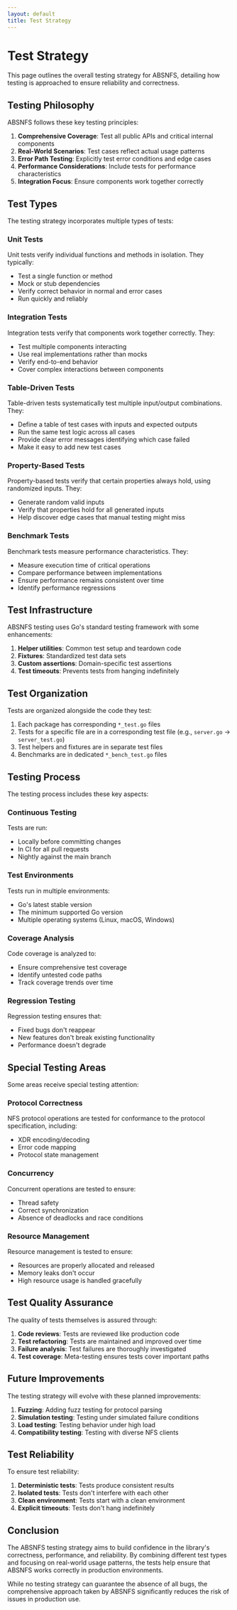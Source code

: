 ```yaml
---
layout: default
title: Test Strategy
---
```


# Test Strategy

This page outlines the overall testing strategy for ABSNFS, detailing how testing is approached to ensure reliability and correctness.

## Testing Philosophy

ABSNFS follows these key testing principles:

1. **Comprehensive Coverage**: Test all public APIs and critical internal components
2. **Real-World Scenarios**: Test cases reflect actual usage patterns
3. **Error Path Testing**: Explicitly test error conditions and edge cases
4. **Performance Considerations**: Include tests for performance characteristics
5. **Integration Focus**: Ensure components work together correctly

## Test Types

The testing strategy incorporates multiple types of tests:

### Unit Tests

Unit tests verify individual functions and methods in isolation. They typically:
- Test a single function or method
- Mock or stub dependencies
- Verify correct behavior in normal and error cases
- Run quickly and reliably

### Integration Tests

Integration tests verify that components work together correctly. They:
- Test multiple components interacting
- Use real implementations rather than mocks
- Verify end-to-end behavior
- Cover complex interactions between components

### Table-Driven Tests

Table-driven tests systematically test multiple input/output combinations. They:
- Define a table of test cases with inputs and expected outputs
- Run the same test logic across all cases
- Provide clear error messages identifying which case failed
- Make it easy to add new test cases

### Property-Based Tests

Property-based tests verify that certain properties always hold, using randomized inputs. They:
- Generate random valid inputs
- Verify that properties hold for all generated inputs
- Help discover edge cases that manual testing might miss

### Benchmark Tests

Benchmark tests measure performance characteristics. They:
- Measure execution time of critical operations
- Compare performance between implementations
- Ensure performance remains consistent over time
- Identify performance regressions

## Test Infrastructure

ABSNFS testing uses Go's standard testing framework with some enhancements:

1. **Helper utilities**: Common test setup and teardown code
2. **Fixtures**: Standardized test data sets
3. **Custom assertions**: Domain-specific test assertions
4. **Test timeouts**: Prevents tests from hanging indefinitely

## Test Organization

Tests are organized alongside the code they test:

1. Each package has corresponding `*_test.go` files
2. Tests for a specific file are in a corresponding test file (e.g., `server.go` → `server_test.go`)
3. Test helpers and fixtures are in separate test files
4. Benchmarks are in dedicated `*_bench_test.go` files

## Testing Process

The testing process includes these key aspects:

### Continuous Testing

Tests are run:
- Locally before committing changes
- In CI for all pull requests
- Nightly against the main branch

### Test Environments

Tests run in multiple environments:
- Go's latest stable version
- The minimum supported Go version
- Multiple operating systems (Linux, macOS, Windows)

### Coverage Analysis

Code coverage is analyzed to:
- Ensure comprehensive test coverage
- Identify untested code paths
- Track coverage trends over time

### Regression Testing

Regression testing ensures that:
- Fixed bugs don't reappear
- New features don't break existing functionality
- Performance doesn't degrade

## Special Testing Areas

Some areas receive special testing attention:

### Protocol Correctness

NFS protocol operations are tested for conformance to the protocol specification, including:
- XDR encoding/decoding
- Error code mapping
- Protocol state management

### Concurrency

Concurrent operations are tested to ensure:
- Thread safety
- Correct synchronization
- Absence of deadlocks and race conditions

### Resource Management

Resource management is tested to ensure:
- Resources are properly allocated and released
- Memory leaks don't occur
- High resource usage is handled gracefully

## Test Quality Assurance

The quality of tests themselves is assured through:

1. **Code reviews**: Tests are reviewed like production code
2. **Test refactoring**: Tests are maintained and improved over time
3. **Failure analysis**: Test failures are thoroughly investigated
4. **Test coverage**: Meta-testing ensures tests cover important paths

## Future Improvements

The testing strategy will evolve with these planned improvements:

1. **Fuzzing**: Adding fuzz testing for protocol parsing
2. **Simulation testing**: Testing under simulated failure conditions
3. **Load testing**: Testing behavior under high load
4. **Compatibility testing**: Testing with diverse NFS clients

## Test Reliability

To ensure test reliability:

1. **Deterministic tests**: Tests produce consistent results
2. **Isolated tests**: Tests don't interfere with each other
3. **Clean environment**: Tests start with a clean environment
4. **Explicit timeouts**: Tests don't hang indefinitely

## Conclusion

The ABSNFS testing strategy aims to build confidence in the library's correctness, performance, and reliability. By combining different test types and focusing on real-world usage patterns, the tests help ensure that ABSNFS works correctly in production environments.

While no testing strategy can guarantee the absence of all bugs, the comprehensive approach taken by ABSNFS significantly reduces the risk of issues in production use.